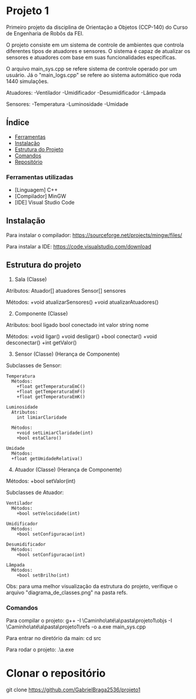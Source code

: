 # Projeto 1

Primeiro projeto da disciplina de Orientação a Objetos (CCP-140) do Curso de Engenharia de Robôs da FEI.

O projeto consiste em um sistema de controle de ambientes que controla diferentes tipos de atuadores e sensores. O sistema é capaz de atualizar os sensores e atuadores com base em suas funcionalidades específicas.

O arquivo main_sys.cpp se refere sistema de controle operado por um usuário. Já o "main_logs.cpp" se refere ao sistema automático que roda 1440 simulações. 

Atuadores:
  -Ventilador
  -Umidificador
  -Desumidificador
  -Lâmpada

Sensores:
  -Temperatura
  -Luminosidade
  -Umidade

## Índice

- [Ferramentas](#ferramentas-utilizadas)
- [Instalação](#instalação)
- [Estrutura do Projeto](#estrutura-do-projeto)
- [Comandos](#comandos)
- [Repositório](#clonar-o-repositório)

### Ferramentas utilizadas

- [Linguagem] C++
- [Compilador] MinGW
- [IDE] Visual Studio Code

## Instalação

Para instalar o compilador: https://sourceforge.net/projects/mingw/files/

Para instalar a IDE: https://code.visualstudio.com/download

## Estrutura do projeto

1. Sala (Classe)
  
  Atributos:
    Atuador[] atuadores
    Sensor[] sensores
  
  Métodos:
    +void atualizarSensores()
    +void atualizarAtuadores()

2. Componente (Classe)
  
  Atributos:
    bool ligado
    bool conectado
    int valor
    string nome
  
  Métodos:
    +void ligar()
    +void desligar()
    +bool conectar()
    +void desconectar()
    +int getValor()

3. Sensor (Classe) (Herança de Componente)
  
  Subclasses de Sensor:
    
    Temperatura
      Métodos:    
        +float getTemperaturaEmC()
        +float getTemperaturaEmF()
        +float getTemperaturaEmK()
    
    Luminosidade
      Atributos:
        int limiarClaridade
      
      Métodos:
        +void setLimiarClaridade(int)
        +bool estaClaro()
    
    Umidade
      Métodos:
      +float getUmidadeRelativa()

4. Atuador (Classe) (Herança de Componente)
  
  Métodos:
    +bool setValor(int)
  
  Subclasses de Atuador:
    
    Ventilador  
      Métodos:
        +bool setVelocidade(int)
    
    Umidificador
      Métodos:
        +bool setConfiguracao(int)
    
    Desumidificador
      Métodos:
        +bool setConfiguracao(int)
    
    Lâmpada
      Métodos:
        +bool setBrilho(int)

Obs: para uma melhor visualização da estrutura do projeto, verifique o arquivo "diagrama_de_classes.png" na pasta refs.

### Comandos

Para compilar o projeto:
g++ -I \Caminho\até\a\pasta\projeto1\objs -I \Caminho\até\a\pasta\projeto1\refs -o a.exe main_sys.cpp

Para entrar no diretório da main:
cd src

Para rodar o projeto:
.\a.exe

# Clonar o repositório
git clone https://github.com/GabrielBraga2536/projeto1


